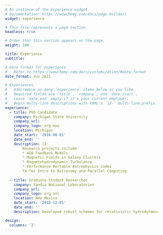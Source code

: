 ```yaml
---
# An instance of the Experience widget.
# Documentation: https://wowchemy.com/docs/page-builder/
widget: experience

# This file represents a page section.
headless: true

# Order that this section appears on the page.
weight: 100

title: Experience
subtitle:

# Date format for experience
#   Refer to https://wowchemy.com/docs/customization/#date-format
date_format: Jun 2021

# Experiences.
#   Add/remove as many `experience` items below as you like.
#   Required fields are `title`, `company`, and `date_start`.
#   Leave `date_end` empty if it's your current employer.
#   Begin multi-line descriptions with YAML's `|2-` multi-line prefix.
experience:
  - title: PhD Candidate
    company: Michigan State University
    company_url: ''
    company_logo: org-msu
    location: Michigan
    date_start: '2016-08-01'
    date_end: ''
    description: |2-
        Research projects include
        * AGN Feedback Models
        * Magnetic Fields in Galaxy Clusters
        * Magnetohydrodynamic Turbulence
        * Performance Portable Astrophysics Codes
        TA for Intro to Astronomy and Parallel Computing
        
  - title: Graduate Student Researcher
    company: Sandia National Laboratories
    company_url: ''
    company_logo: org-snl
    location: New Mexico
    date_start: '2018-12-01'
    date_end: ''
    description: Developed robust schemes for relativistic hydrodynamics

design:
  columns: '2'
---
```


